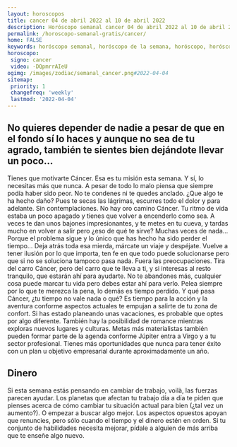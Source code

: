 ```yaml
---
layout: horoscopos
title: cancer 04 de abril 2022 al 10 de abril 2022 
description: Horóscopo semanal cancer 04 de abril 2022 al 10 de abril 2022. No quieres depender de nadie a pesar de que en el fondo sí lo haces y aunque no sea de tu agrado, también te sientes bien dejándote llevar un poco…
permalink: /horoscopo-semanal-gratis/cancer/
home: FALSE
keywords: horóscopo semanal, horóscopo de la semana, horóscopo, horóscopo gratis,horóscopos, horóscopo esperanza gracia, horoscopos cancer la semana, horóscopos gratis, Tarot, Astrologia, Zodíaco, cancer, horoscopo gratis, semanal
horoscopo:
 signo: cancer
 video: -DQpmrrAIeU
ogimg: /images/zodiac/semanal_cancer.png#2022-04-04
sitemap:
 priority: 1
 changefreq: 'weekly'
 lastmod: '2022-04-04'
---
```




## No quieres depender de nadie a pesar de que en el fondo sí lo haces y aunque no sea de tu agrado, también te sientes bien dejándote llevar un poco…

Tienes que motivarte Cáncer. Esa es tu misión esta semana. Y sí, lo necesitas más que nunca. A pesar de todo lo malo piensa que siempre podía haber sido peor. No te condenes ni te quedes anclado. ¿Que algo te ha hecho daño? Pues te secas las lágrimas, escurres todo el dolor y para adelante. Sin contemplaciones. No hay oro camino Cáncer. Tu ritmo de vida estaba un poco apagado y tienes que volver a encenderlo como sea. A veces te dan unos bajones impresionantes, y te metes en tu cueva, y tardas mucho en volver a salir pero ¿eso de qué te sirve? Muchas veces de nada… Porque el problema sigue y lo único que has hecho ha sido perder el tiempo… Deja atrás toda esa mierda, márcate un viaje y despéjate. Vuelve a tener ilusión por lo que importa, ten fe en que todo puede solucionarse pero que si no se soluciona tampoco pasa nada. Fuera las preocupaciones. Tira del carro Cáncer, pero del carro que te lleva a ti, y si interesas al resto tranquilo, que estarán ahí para ayudarte. No te abandones más, cualquier cosa puede marcar tu vida pero debes estar ahí para verlo. Pelea siempre por lo que te merezca la pena, lo demás es tiempo perdido. Y qué pasa Cáncer, ¿tu tiempo no vale nada o qué?
Es tiempo para la acción y la aventura conforme aspectos actuales te empujan a salirte de tu zona de confort. Si has estado planeando unas vacaciones, es probable que optes por algo diferente. También hay la posibilidad de romance mientras exploras nuevos lugares y culturas. Metas más materialistas también pueden formar parte de la agenda conforme Júpiter entra a Virgo y a tu sector profesional. Tienes más oportunidades que nunca para tener éxito con un plan u objetivo empresarial durante aproximadamente un año.

## Dinero

Si esta semana estás pensando en cambiar de trabajo, voilà, las fuerzas parecen ayudar. Los planetas que afectan tu trabajo día a día te piden que pienses acerca de cómo cambiar tu situación actual para bien (¿tal vez un aumento?). O empezar a buscar algo mejor. Los aspectos opuestos apoyan que renuncies, pero sólo cuando el tiempo y el dinero estén en orden. Si tu conjunto de habilidades necesita mejorar, pídale a alguien de más arriba que te enseñe algo nuevo.